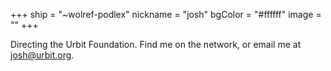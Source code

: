 +++
ship = "~wolref-podlex"
nickname = "josh"
bgColor = "#ffffff"
image = ""
+++

Directing the Urbit Foundation. Find me on the network, or email me at josh@urbit.org.
